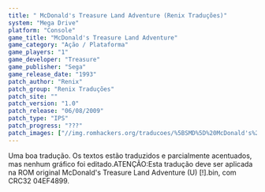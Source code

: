 ```yaml
---
title: " McDonald's Treasure Land Adventure (Renix Traduções)"
system: "Mega Drive"
platform: "Console"
game_title: "McDonald's Treasure Land Adventure"
game_category: "Ação / Plataforma"
game_players: "1"
game_developer: "Treasure"
game_publisher: "Sega"
game_release_date: "1993"
patch_author: "Renix"
patch_group: "Renix Traduções"
patch_site: ""
patch_version: "1.0"
patch_release: "06/08/2009"
patch_type: "IPS"
patch_progress: "???"
patch_images: ["//img.romhackers.org/traducoes/%5BSMD%5D%20McDonald's%20Treasure%20Land%20Adventure%20-%20Renix%20Tradu%C3%A7%C3%B5es%20-%201.png","//img.romhackers.org/traducoes/%5BSMD%5D%20McDonald's%20Treasure%20Land%20Adventure%20-%20Renix%20Tradu%C3%A7%C3%B5es%20-%202.png","//img.romhackers.org/traducoes/%5BSMD%5D%20McDonald's%20Treasure%20Land%20Adventure%20-%20Renix%20Tradu%C3%A7%C3%B5es%20-%203.png"]
---
```

Uma boa tradução. Os textos estão traduzidos e parcialmente acentuados, mas nenhum gráfico foi editado.ATENÇÃO:Esta tradução deve ser aplicada na ROM original McDonald's Treasure Land Adventure (U) [!].bin, com CRC32 04EF4899.